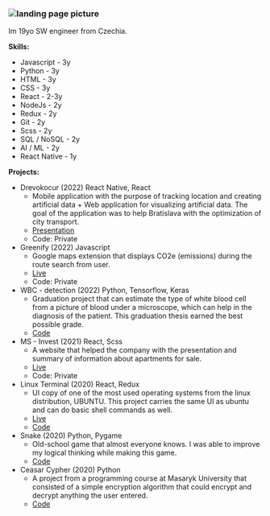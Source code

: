 ### ![landing page picture](https://i.postimg.cc/v821f2zP/Group-1.png)

Im 19yo SW engineer from Czechia.

**Skills:**
  * Javascript - 3y
  * Python - 3y
  * HTML - 3y
  * CSS - 3y
  * React - 2-3y
  * NodeJs - 2y
  * Redux - 2y
  * Git - 2y
  * Scss - 2y
  * SQL / NoSQL - 2y
  * AI / ML - 2y
  * React Native - 1y
  
**Projects:**
  * Drevokocur (2022) React Native, React
    * Mobile application with the purpose of tracking location and creating artificial data + Web application for visualizing artificial data. The goal of the application was to help Bratislava with the optimization of city transport.
    * [Presentation](https://youtu.be/wV13S7IJMXQ?list=LL&t=1930)
    * Code: Private
  * Greenify (2022) Javascript
    * Google maps extension that displays CO2e (emissions) during the route search from user.
    * [Live](https://chrome.google.com/webstore/detail/greenify/abkdcchpgcnpeliambllmncflldaghop)
    * Code: Private
  * WBC - detection (2022) Python, Tensorflow, Keras
    * Graduation project that can estimate the type of white blood cell from a picture of blood under a microscope, which can help in the diagnosis of the patient. This graduation thesis earned the best possible grade.
    * [Code](https://github.com/LukasCelnar/wbc-detection)
  * MS - Invest (2021) React, Scss
    * A website that helped the company with the presentation and summary of information about apartments for sale.
    * [Live](https://trnita.netlify.app/B30504)
    * Code: Private
  * Linux Terminal (2020) React, Redux
    * UI copy of one of the most used operating systems from the linux distribution, UBUNTU. This project carries the same UI as ubuntu and can do basic shell commands as well.
    * [Live](https://linux-terminal.netlify.app/)
    * [Code](https://github.com/LukasCelnar/LinuxTerminal)
  * Snake (2020) Python, Pygame
    * Old-school game that almost everyone knows. I was able to improve my logical thinking while making this game.
    * [Code](https://github.com/LukasCelnar/Snake)
  * Ceasar Cypher (2020) Python
    * A project from a programming course at Masaryk University that consisted of a simple encryption algorithm that could encrypt and decrypt anything the user entered.
    * [Code](https://github.com/LukasCelnar/CaesarCipher)
